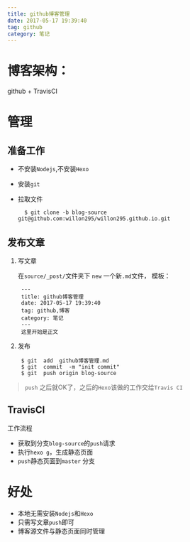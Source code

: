 ```yaml
---
title: github博客管理
date: 2017-05-17 19:39:40
tag: github
category: 笔记
---
```


# 博客架构：

github + TravisCI

# 管理
## 准备工作
- 不安装`Nodejs`,不安装`Hexo`
- 安装`git`
- 拉取文件

		$ git clone -b blog-source git@github.com:willon295/willon295.github.io.git

## 发布文章

1. 写文章

	在`source/_post/`文件夹下 `new` 一个新`.md`文件，
	模板：

		---
		title: github博客管理
		date: 2017-05-17 19:39:40
		tag: github,博客
		category: 笔记
		---
		这里开始是正文

2. 发布

		$ git  add  github博客管理.md
		$ git  commit  -m "init commit"
		$ git  push origin blog-source


> `push` 之后就OK了，之后的`Hexo`该做的工作交给`Travis CI`


## TravisCI
工作流程
- 获取到分支`blog-source`的`push`请求
- 执行`hexo g`，生成静态页面
- `push`静态页面到`master` 分支

# 好处
- 本地无需安装`Nodejs`和`Hexo`
- 只需写文章`push`即可
- 博客源文件与静态页面同时管理

